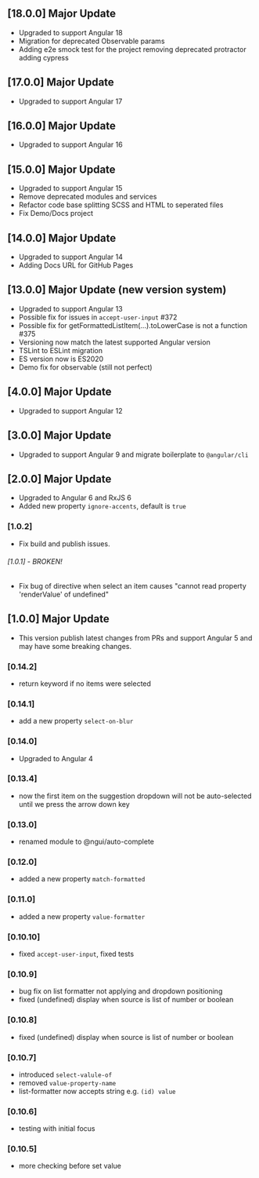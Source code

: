 ## [18.0.0] Major Update

- Upgraded to support Angular 18
- Migration for deprecated Observable<T> params
- Adding e2e smock test for the project removing deprecated protractor adding cypress

## [17.0.0] Major Update

- Upgraded to support Angular 17

## [16.0.0] Major Update

- Upgraded to support Angular 16

## [15.0.0] Major Update

- Upgraded to support Angular 15
- Remove deprecated modules and services
- Refactor code base splitting SCSS and HTML to seperated files
- Fix Demo/Docs project

## [14.0.0] Major Update

- Upgraded to support Angular 14
- Adding Docs URL for GitHub Pages

## [13.0.0] Major Update (new version system)

- Upgraded to support Angular 13
- Possible fix for issues in `accept-user-input` #372
- Possible fix for getFormattedListItem(...).toLowerCase is not a function #375
- Versioning now match the latest supported Angular version
- TSLint to ESLint migration
- ES version now is ES2020
- Demo fix for observable (still not perfect)

## [4.0.0] Major Update

- Upgraded to support Angular 12

## [3.0.0] Major Update

- Upgraded to support Angular 9 and migrate boilerplate to `@angular/cli`

## [2.0.0] Major Update

- Upgraded to Angular 6 and RxJS 6
- Added new property `ignore-accents`, default is `true`

### [1.0.2]

- Fix build and publish issues.

###### [1.0.1] - _BROKEN!_

- Fix bug of directive when select an item causes "cannot read property 'renderValue' of undefined"

## [1.0.0] Major Update

- This version publish latest changes from PRs and support Angular 5 and may have some breaking changes.

### [0.14.2]

- return keyword if no items were selected

### [0.14.1]

- add a new property `select-on-blur`

### [0.14.0]

- Upgraded to Angular 4

### [0.13.4]

- now the first item on the suggestion dropdown will not be auto-selected until we press the arrow down key

### [0.13.0]

- renamed module to @ngui/auto-complete

### [0.12.0]

- added a new property `match-formatted`

### [0.11.0]

- added a new property `value-formatter`

### [0.10.10]

- fixed `accept-user-input`, fixed tests

### [0.10.9]

- bug fix on list formatter not applying and dropdown positioning
- fixed (undefined) display when source is list of number or boolean

### [0.10.8]

- fixed (undefined) display when source is list of number or boolean

### [0.10.7]

- introduced `select-valule-of`
- removed `value-property-name`
- list-formatter now accepts string e.g. `(id) value`

### [0.10.6]

- testing with initial focus

### [0.10.5]

- more checking before set value
